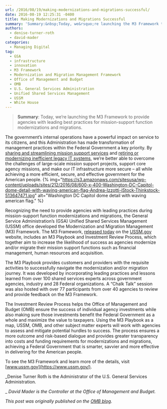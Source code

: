 ```yaml
---
url: /2016/08/19/making-modernizations-and-migrations-successful/
date: 2016-08-19 12:25:31 -0400
title: Making Modernizations and Migrations Successful
summary: 'Summary:&nbsp;Today, we&rsquo;re launching the M3 Framework to provide agencies with leading best practices for mission-support function modernizations and migrations. The government&rsquo;s internal operations have a powerful impact on service to its citizens, and this Administration has made transformation of management practices within the Federal Government a key priority. By sharing and streamlining mission support services'
authors:
  - denise-turner-roth
  - david-mader
categories:
  - Managing Digital
tag:
  - GSA
  - infrastructure
  - innovation
  - M3 Framework
  - Modernization and Migration Management Framework
  - Office of Management and Budget
  - OMB
  - U.S. General Services Administration
  - Unified Shared Services Management
  - USSM
  - White House
---
```


> **Summary**: Today, we’re launching the M3 Framework to provide agencies with leading best practices for mission-support function modernizations and migrations.

The government’s internal operations have a powerful impact on service to its citizens, and this Administration has made transformation of management practices within the Federal Government a key priority. By [sharing and streamlining mission support services](https://www.whitehouse.gov/blog/2016/05/04/continuing-shared-services-momentum) and [retiring or modernizing inefficient legacy IT systems](https://www.whitehouse.gov/blog/2016/04/08/improving-and-modernizing-federal-cybersecurity), we’re better able to overcome the challenges of large-scale mission support projects, support core agency missions, and make our IT infrastructure more secure – all while achieving a more efficient, secure, and effective government for the American people. {% img="https://s3.amazonaws.com/sitesusa/wp-content/uploads/sites/212/2016/08/600-x-400-Washington-DC-Capitol-dome-detail-with-waving-american-flag-Andrea-Izzotti-iStock-Thinkstock-513647471.jpg" alt="Washington DC Capitol dome detail with waving american flag." %} 

Recognizing the need to provide agencies with leading practices during mission-support function modernizations and migrations, the General Service Administration’s (GSA) Unified Shared Services Management (USSM) office developed the Modernization and Migration Management (M3) Framework. The M3 Framework, [released today](https://www.ussm.gov/m3/) on the [USSM.gov](https://www.ussm.gov/) website, includes an M3 Playbook and Investment Review Process, which together aim to increase the likelihood of success as agencies modernize and/or migrate their mission support functions such as financial management, human resources and acquisition.

The M3 Playbook provides customers and providers with the requisite activities to successfully navigate the modernization and/or migration journey. It was developed by incorporating leading practices and lessons learned from over 100 shared services experts across government agencies, industry and 28 Federal organizations. A “Chalk Talk” session was also hosted with over 77 participants from over 40 agencies to review and provide feedback on the M3 Framework.

The Investment Review Process helps the Office of Management and Budget (OMB) ensure the success of individual agency investments while also making sure those investments benefit the Federal Government as a whole and maximize the value to taxpayers. Using the M3 Playbook as a map, USSM, OMB, and other subject matter experts will work with agencies to assess and mitigate potential hurdles to success. The process ensures a more outcome and risk-based dialogue and provides greater transparency into costs and funding requirements for modernizations and migrations, achieving a Federal Government that is smarter, savvier and more effective in delivering for the American people.

To see the M3 Framework and learn more of the details, visit [www.ussm.gov](https://www.ussm.gov/).

_Denise Turner Roth is the Administrator of the U.S. General Services Administration.
  
_ _David Mader is the Controller at the Office of Management and Budget._

_This post was originally published on the [OMB blog](https://www.whitehouse.gov/omb/blog)._